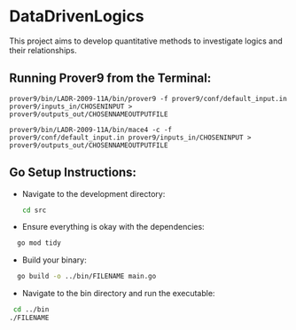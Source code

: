 # DataDrivenLogics

This project aims to develop quantitative methods to investigate logics and their relationships.

## Running Prover9 from the Terminal:

```
prover9/bin/LADR-2009-11A/bin/prover9 -f prover9/conf/default_input.in prover9/inputs_in/CHOSENINPUT > prover9/outputs_out/CHOSENNAMEOUTPUTFILE
```

```
prover9/bin/LADR-2009-11A/bin/mace4 -c -f prover9/conf/default_input.in prover9/inputs_in/CHOSENINPUT > prover9/outputs_out/CHOSENNAMEOUTPUTFILE
```



## Go Setup Instructions:

- Navigate to the development directory:
  ```bash
  cd src
  ```
- Ensure everything is okay with the dependencies:
```bash
  go mod tidy
  ```
- Build your binary:
```bash
  go build -o ../bin/FILENAME main.go
  ```
- Navigate to the bin directory and run the executable:
```bash
 cd ../bin
./FILENAME
  ```